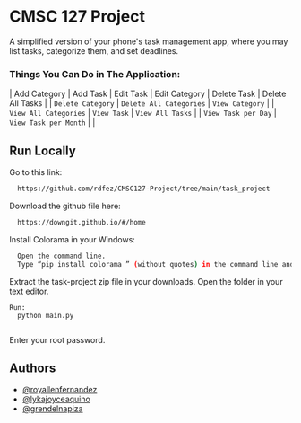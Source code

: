# CMSC 127 Project

A simplified version of your phone's task management app, where you may list tasks, categorize them, and set deadlines.

### Things You Can Do in The Application:

| Add Category        | Add Task      | Edit Task
| Edit Category   | Delete Task   |  Delete All Tasks    |
| `Delete Category` | `Delete All Categories` | `View Category`   |
| `View All Categories` | `View Task`      | `View All Tasks`   |
| `View Task per Day` | `View Task per Month` |       |

## Run Locally

Go to this link:

```bash
  https://github.com/rdfez/CMSC127-Project/tree/main/task_project
```

Download the github file here:

```bash
  https://downgit.github.io/#/home
```

Install Colorama in your Windows:

```bash
  Open the command line.
  Type “pip install colorama ” (without quotes) in the command line and hit Enter.
```

Extract the task-project zip file in your downloads. Open the folder in your text editor.
```
Run:
  python main.py
  
```

Enter your root password.



## Authors

- [@royallenfernandez](https://www.github.com/rdfez)
- [@lykajoyceaquino](https://www.github.com/ljaquinopo)
- [@grendelnapiza](https://www.github.com/grndlnapiza)
